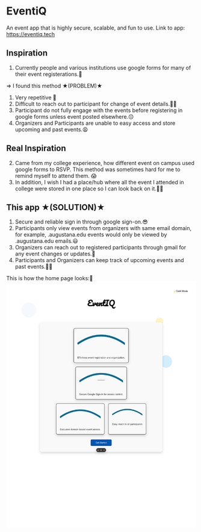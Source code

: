 # EventiQ
An event app that is highly secure, scalable, and fun to use.
Link to app: https://eventiq.tech

## Inspiration

1. Currently people and various institutions use google forms for many of their event registerations.🤔

=> I found this method ★(PROBLEM)★
1. Very repetitive 🙈
2. Difficult to reach out to participant for change of event details.💁🏽
3. Participant do not fully engage with the events before registering in google forms unless event posted elsewhere.😔
4. Organizers and Participants are unable to easy access and store upcoming and past events.😩

## Real Inspiration

2. Came from my college experience, how different event on campus used google forms to RSVP. This method was sometimes hard for me to remind myself to attend them. 😱
3. In addition, I wish I had a place/hub where all the event I attended in college were stored in one place so I can look back on it.😶‍🌫️

## This app ★(SOLUTION)★

1. Secure and reliable sign in through google sign-on.😎
2. Participants only view events from organizers with same email domain, for example, .augustana.edu events would only be viewed by .augustana.edu emails.😃
3. Organizers can reach out to registered participants through gmail for any event changes or updates.👅
4. Participants and Organizers can keep track of upcoming events and past events.💪🏽

This is how the home page looks:👀
![Home Page](./event_home_page.jpg)
